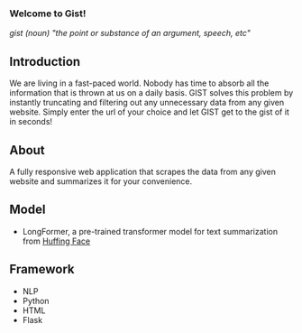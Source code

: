 ### Welcome to Gist! ###
_gist (noun)
"the point or substance of an argument, speech, etc"_

## Introduction ##
We are living in a fast-paced world. Nobody has time to absorb all the information that is 
thrown at us on a daily basis. GIST solves this problem by instantly truncating
and filtering out any unnecessary data from any given website.
Simply enter the url of your choice and let GIST get to the gist of it in seconds!

## About ##
A fully responsive web application that scrapes the data from any given website and summarizes it for 
your convenience.

## Model ## 
* LongFormer, a pre-trained transformer model for text summarization from [Huffing Face](https://huggingface.co/)

## Framework ##

* NLP 
* Python
* HTML
* Flask
